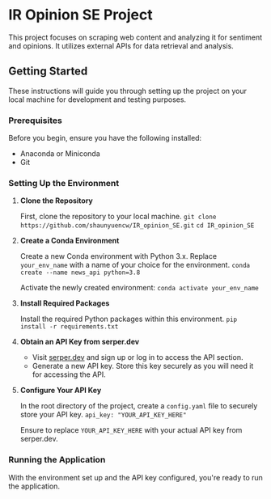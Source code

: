 
# IR Opinion SE Project

This project focuses on scraping web content and analyzing it for sentiment and opinions. It utilizes external APIs for data retrieval and analysis.

## Getting Started

These instructions will guide you through setting up the project on your local machine for development and testing purposes.

### Prerequisites

Before you begin, ensure you have the following installed:

-   Anaconda or Miniconda
-   Git

### Setting Up the Environment

1.  **Clone the Repository**
    
    First, clone the repository to your local machine.
    `git clone https://github.com/shaunyuencw/IR_opinion_SE.git`
    `cd IR_opinion_SE` 
    
2.  **Create a Conda Environment**
    
    Create a new Conda environment with Python 3.x. Replace `your_env_name` with a name of your choice for the environment.
    `conda create --name news_api python=3.8` 
    
    Activate the newly created environment:
    `conda activate your_env_name` 
    
3.  **Install Required Packages**
    
    Install the required Python packages within this environment.
    `pip install -r requirements.txt` 
    
4.  **Obtain an API Key from serper.dev**
    
    -   Visit [serper.dev](https://serper.dev/) and sign up or log in to access the API section.
    -   Generate a new API key. Store this key securely as you will need it for accessing the API.
5.  **Configure Your API Key**
    
    In the root directory of the project, create a `config.yaml` file to securely store your API key.
    `api_key: "YOUR_API_KEY_HERE"` 
    
    Ensure to replace `YOUR_API_KEY_HERE` with your actual API key from serper.dev.
    

### Running the Application
With the environment set up and the API key configured, you're ready to run the application.